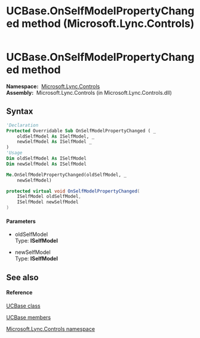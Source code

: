 ﻿---
title: UCBase.OnSelfModelPropertyChanged method  (Microsoft.Lync.Controls)
TOCTitle: 'OnSelfModelPropertyChanged method '
ms:assetid: M:Microsoft.Lync.Controls.UCBase.OnSelfModelPropertyChanged(Microsoft.Lync.Controls.Internal.Model.ISelfModel,Microsoft.Lync.Controls.Internal.Model.ISelfModel)_DI_3_UC_OCS14MrefLyncWPF
ms:mtpsurl: https://msdn.microsoft.com/en-us/library/microsoft.lync.controls.ucbase.onselfmodelpropertychanged(v=office.15)
ms:contentKeyID: 48600997
ms.date: 07/28/2014
mtps_version: v=office.15
f1_keywords:
- Microsoft.Lync.Controls.UCBase.OnSelfModelPropertyChanged
dev_langs:
- CSharp
- JScript
- VB
- other
---

# UCBase.OnSelfModelPropertyChanged method

**Namespace:**  [Microsoft.Lync.Controls](microsoft-lync-controls-namespace_1.md)  
**Assembly:**  Microsoft.Lync.Controls (in Microsoft.Lync.Controls.dll)

## Syntax

``` vb
'Declaration
Protected Overridable Sub OnSelfModelPropertyChanged ( _
    oldSelfModel As ISelfModel, _
    newSelfModel As ISelfModel _
)
'Usage
Dim oldSelfModel As ISelfModel
Dim newSelfModel As ISelfModel

Me.OnSelfModelPropertyChanged(oldSelfModel, _
    newSelfModel)
```

``` csharp
protected virtual void OnSelfModelPropertyChanged(
    ISelfModel oldSelfModel,
    ISelfModel newSelfModel
)
```

#### Parameters

  - oldSelfModel  
    Type: **ISelfModel**  

<!-- end list -->

  - newSelfModel  
    Type: **ISelfModel**  

## See also

#### Reference

[UCBase class](ucbase-class-microsoft-lync-controls_1.md)

[UCBase members](ucbase-members-microsoft-lync-controls_1.md)

[Microsoft.Lync.Controls namespace](microsoft-lync-controls-namespace_1.md)

